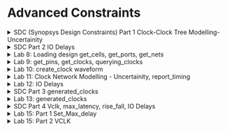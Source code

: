# Advanced Constraints

<details>
<summary> SDC (Synopsys Design Constraints) Part 1 Clock-Clock Tree Modelling-Uncertainity </summary>
<br>

#### Clock Generation

![image](https://github.com/user-attachments/assets/9eaa3e01-78dc-42a1-b1f0-4ec2d4590e11)

#### Clock Distribution

![image](https://github.com/user-attachments/assets/47b59124-3c0d-4143-8226-b38496555dd5)

#### Clock Skew

![image](https://github.com/user-attachments/assets/f00ec1cb-14d5-4c65-846e-072598ac6503)

#### Factors to be considered for clock Modelling

![image](https://github.com/user-attachments/assets/a0391b97-6515-4d3d-819d-58418337dcdf)

![image](https://github.com/user-attachments/assets/eeac7e23-212c-4ee8-8025-c35418b73daa)

#### Various Constraints

![image](https://github.com/user-attachments/assets/6791d375-80b0-466b-8ed2-d5a3b867996c)

</details>

<details>
<summary>SDC Part 2 IO Delays </summary>
<br>

## How to Constraint the design in DC

![image](https://github.com/user-attachments/assets/b033d2ef-c601-48a2-b82f-12b9cd35cb69)

## getting the ports in DC

![image](https://github.com/user-attachments/assets/a2df36af-334b-446d-b546-125be8224099)

## getting the clocks in DC

![image](https://github.com/user-attachments/assets/82fc0db8-31b7-4da3-9bec-b9633ec1c26b)

## Querying the cells in design

![image](https://github.com/user-attachments/assets/566d82fb-46af-4c59-ba94-a0d1a5be0293)

## Command to Create Clock

![image](https://github.com/user-attachments/assets/63862391-87d9-4166-952b-bcd4ad35b6cf)

## Practicalities of Clock Network

* ### Latency
* ### Uncertainity

![image](https://github.com/user-attachments/assets/52502fbc-5b23-4464-8740-dcf69a4e0d0f)

## Clocks-Waveform

![image](https://github.com/user-attachments/assets/503c3bd4-2147-4404-b343-47d6c08840f9)

## How to constraint the Input Path?

![image](https://github.com/user-attachments/assets/718a3076-f15a-4151-af79-c6e8c603dfcc)

## How to constraint the Output Path?

![image](https://github.com/user-attachments/assets/3f5df8f9-ec63-4908-ba93-02d0ef52b1ef)

## Summary of SDC Commands

![image](https://github.com/user-attachments/assets/5f8467b7-e588-4d34-829c-ff72978076c9)

</details>

<details>
<summary>Lab 8: Loading design get_cells, get_ports, get_nets </summary>
<br>

## Example: Implementation of the circuit

![image](https://github.com/user-attachments/assets/71d2547d-607e-4a7d-a99e-3ea45a94662d)


* Verilog Code

```
module lab8_circuit (input rst, input clk , input IN_A , input IN_B , output OUT_Y , output out_clk);
reg REGA , REGB , REGC ; 

always @ (posedge clk , posedge rst)
begin
	if(rst)
	begin
		REGA <= 1'b0;
		REGB <= 1'b0;
		REGC <= 1'b0;
	end
	else
	begin
		REGA <= IN_A | IN_B;
		REGB <= IN_A ^ IN_B;
		REGC <= !(REGA & REGB); 
	end
end

assign OUT_Y = ~REGC;

assign out_clk = clk;

endmodule

```

* csh
* dc_shell
* echo $target_library
* echo $link_library
* read_verilog /home/vijayalaxmi/sky130RTLDesignAndSynthesisWorkshop/DC_WORKSHOP/verilog_files/lab8_circuit.v
  
![image](https://github.com/user-attachments/assets/9fd48c84-0b5e-401a-9f89-6d3134d1617f)

*link

*compile_ultra

![image](https://github.com/user-attachments/assets/cf351e9f-9f59-47b9-8342-ab78c0b1eebb)

* get_ports
* foreach_in_collection my_port [get_ports *] {
  set my_port_name [get_object_name $my_port] ; echo $my_port_name; }

![image](https://github.com/user-attachments/assets/b21a1a88-20e8-48bc-a98d-999d1cc57d06)

# To know the direction of ports
* get_ports rst
* get_attribute [get_ports rst] direction

![image](https://github.com/user-attachments/assets/c8d29256-af66-45a0-8f6d-1287c68a7fae)

# Script to print direction of all ports
* foreach_in_collection my_port [get_ports *] {
set my_port_name [get_object_name $my_port] ;
set dir [get_attribute [get_ports $my_port_name] direction]
echo $my_port_name $dir;
}

![image](https://github.com/user-attachments/assets/bf5e5710-dfa4-4c7e-a25d-6a315fdff7ad)

# To know whether the cells are logical or physical

* get_cells *
* get_attribute [get_cells U9] is_hierarchical
* get_attribute [get_cells U12] is_hierarchical
* get_attribute [get_cells REGA_reg] is_hierarchical
* get_cells * -hier -filter "is_hierarchical == false"
* get_cells * -hier -filter "is_hierarchical == true"

![image](https://github.com/user-attachments/assets/c343d169-b030-467e-9770-9bb9dc71a992)

* Example illustrating logical/phyiscal cells
![image](https://github.com/user-attachments/assets/7e10e33a-b057-4193-bceb-649dfeedb340)

* ref_name: name of physical cell in .lib
* Difference between instance and reference name
  
![image](https://github.com/user-attachments/assets/671dbf6e-1ff1-4833-be69-9782154b5d07)

# To find the reference name
* get_attribute [get_cells REGA_reg] ref_name
![image](https://github.com/user-attachments/assets/d7fd193c-8f09-478c-8e76-c1f217071d4c)

# To know the reference name of all cells
* foreach_in_collection my_cell [get_cells * -hier] {
  set my_cell_name [get_object_name $my_cell];
  set rname [get_attribute [get_cells $my_cell_name] ref_name]
  echo $my_cell_name $rname
  }
![image](https://github.com/user-attachments/assets/d4cb0fe4-c3ec-4e07-b013-d923f5fcf072)

#### Command to write ddc file
* write -f ddc -out lab8_circuit.ddc
![image](https://github.com/user-attachments/assets/9300eb36-1314-42d9-9134-b8e7ecf274ce)

#### Launch design vision
* csh
* design_vision
* read_ddc lab8_circuit.ddc
  
![image](https://github.com/user-attachments/assets/8fdb8769-c1d7-4149-b728-2719ec6b3fff)

![image](https://github.com/user-attachments/assets/cb1617ff-72d8-4bf5-99f4-64ffafdd717e)

* Implementation of the circuit in the above image is
  
![image](https://github.com/user-attachments/assets/bc95b127-90ad-49b8-8087-6c7017fce3cb)

#### To get information about nets
* get_nets *
* To know what nets are connected command is : all_connected N1
  
![image](https://github.com/user-attachments/assets/d4c0163d-4371-4f1f-af3d-bd66bb24fc54)

## Net can have only one driver in digital design

![image](https://github.com/user-attachments/assets/a8142c4a-8bf2-4646-91c1-b3718970c591)

* all_connected n5
  
![image](https://github.com/user-attachments/assets/9505283e-a73e-444b-a24c-62b897f15b8f)

* foreach_in_collection my_pin [all_connected n5] {
  set pin_name [get_object_name $my_pin];
  set dir [get_attribute [get_pins $pin_name] direction];
  echo $pin_name $dir;
  }

![image](https://github.com/user-attachments/assets/03c5bec2-8d59-421c-9178-8853f5d62dc1)

</details>

<details>
<summary>Lab 9: get_pins, get_clocks, querying_clocks </summary>
<br>

* get_pins *
  
# To list all the pins

* foreach_in_collection my_pin [get_pins *] {
  set pin_name [get_object_name $my_pin];
  echo $pin_name;
  }

![image](https://github.com/user-attachments/assets/b27f6fe1-ec80-4495-bc70-9486ede53896)

## To check some attributes
* get_attribute [get_pins REGC_reg/RESET_B] direction
* get_attribute [get_pins REGC_reg/RESET_B] clock
* get_attribute [get_pins REGC_reg/CLK] clock

![image](https://github.com/user-attachments/assets/0f9f5376-f0ec-4a31-af2f-1eb5f7e72e88)

## To know what all pins are the clock pins in my design
*The attribute clock is defined on input pins
#### Script for finding the direction of pins
* foreach_in_collection my_pin [get_pins *] {
  set my_pin_name [get_object_name $my_pin];
  set dir [get_attribute [get_pins $my_pin_name] direction];
  echo $my_pin_name $dir;
  }
  
![image](https://github.com/user-attachments/assets/accf9c08-dd2b-40a8-84bf-c9ddab03efb0)

* foreach_in_collection my_pin [get_pins *] {
  set my_pin_name [get_object_name $my_pin];
  set dir [get_attribute [get_pins $my_pin_name] direction];
  if { [regexp $dir in] } {
  if { [get_attribute [get_pins $my_pin_name] clock] } {
  echo $my_pin_name;
  }
  }
  }
  
  ![image](https://github.com/user-attachments/assets/26fe4f4a-2d39-4739-ac17-31ae28e66301)
  
* Output: showing all the clock pins
  
![image](https://github.com/user-attachments/assets/8f9f5223-2ba6-4358-8253-e7b21f49c289)

# Difference between clock and clocks

![image](https://github.com/user-attachments/assets/71db9d97-010d-48e4-aa6d-1b8432ff97dc)

![image](https://github.com/user-attachments/assets/8140d80f-5123-4a93-a441-92da13a038ab)

* get_clocks * (it tells what are the clocks in design)

![image](https://github.com/user-attachments/assets/34378469-1aff-44b2-989d-d3a6fd4b2aaa)


</details>

<details>
<summary>Lab 10: create_clock waveform </summary>
<br>

#### current_design tells name of top module

![image](https://github.com/user-attachments/assets/f015c834-03ac-4395-8f81-d85ed1897eeb)

![image](https://github.com/user-attachments/assets/afbc2f23-23c0-4bda-bec4-ecd90d6190df)

#### Command to create the clock is
* create_clock -name MYCLK -per 10 [get_ports clk]

![image](https://github.com/user-attachments/assets/25f043b7-0458-47e7-8474-a6211311e4c5)

* report_clocks * (lists all clocks in my design)
![image](https://github.com/user-attachments/assets/a9568c7a-ac8a-4e6d-bfb9-627f869f7ca9)

* get_attribute [get_pins REGA_reg/CLK] clocks
* get_attribute [get_ports out_clk] clocks

![image](https://github.com/user-attachments/assets/336a7eec-e2b7-4425-8fe3-7f8fc0a6f957)

![image](https://github.com/user-attachments/assets/1cf36f25-0a5c-4e94-b776-d6ad29363f04)

## Script
*sh gvim query_clock_pin.tcl &

![image](https://github.com/user-attachments/assets/bf465acb-f087-40a7-b585-793ed9986b99)

* source gvim query_clock_pin.tcl

![image](https://github.com/user-attachments/assets/60bc1c4e-653b-49a7-a440-b9e943abda11)

# Let us create BAD_CLK 

![image](https://github.com/user-attachments/assets/ad055e64-add7-4fc6-a3a1-211c806d843f)

# command to remove the wrong clock is
* remove_clock BAD_CLK

![image](https://github.com/user-attachments/assets/2f13ea0b-f178-443d-8f8f-91f08cb3b5e5)

# Creating Waveform

![image](https://github.com/user-attachments/assets/bcf1837c-f812-4865-bd21-a4962cd97300)

* create_clock -name MY_CLK -per 10 [get_ports clk] -wave {5 10}

![image](https://github.com/user-attachments/assets/3d5f252b-8812-407a-a954-23fdbdf72db2)

#### To create 25% duty cycle clock

* create_clock -name MY_CLK -per 10 [get_ports clk] -wave {0 2.5} (here if we change the order tool will create waveform)

![image](https://github.com/user-attachments/assets/a74e77ed-6427-4a66-aecc-cc685e00fccb)

* 10 ns Clock with first rising edge at 15 ns
  
![image](https://github.com/user-attachments/assets/294ca7b6-c4cc-45a7-a737-3b7fdd0e708e)




  
</details>

<details>
<summary>Lab 11: Clock Network Modelling - Uncertainity, report_timing </summary>
<br>

## Clock Network Modelling

#### Clock Network Attributes
* Source Latency
* Network Latency
* Clock Skew
* Clock Jitter

![image](https://github.com/user-attachments/assets/aab76170-2b02-424c-91ea-f8137ab7eaad)


# Modelling Source latency, network latency (without source), Uncertainity

* set_clock_latency -source 1 [get_clocks MY_CLK]
* set_clock_latency 1 [get_clocks MY_CLK]
* set_clock_uncertainty 0.5  [get_clocks MY_CLK] (for max delay)
* set_clock_uncertainty -hold 0.1  [get_clocks MY_CLK] (for min delay)

![image](https://github.com/user-attachments/assets/17e64a15-7d22-4b2b-9251-8c2688558dfc)

## How the above parameters affect the design?

#### command to check timing is

* report_timing
* It is saying path is uncontrained
  
![image](https://github.com/user-attachments/assets/dc73fdae-7e7b-484e-b300-bef483fd9e04)

* report_timing -to REGC_reg/D
  
![image](https://github.com/user-attachments/assets/798388f3-c92d-4dc9-b347-3430cd31bc59)

* create_clock -name MYCLK -per 10 [get_ports clk]
* report_timing -to REGC_reg/D

![image](https://github.com/user-attachments/assets/ac298fde-57f5-4ec8-bca2-67dceb3a0cff)

# Arrival & required time

![image](https://github.com/user-attachments/assets/a50843ae-c2f7-4c92-892f-68923e9e4ec9)

#### Clock behavior model
* set_clock_latency -source 2 [get_clocks MYCLK]
* set_clock_latency  2 [get_clocks MYCLK]
* set_clock_uncertainty -setup 0.5  [get_clocks MYCLK]
* set_clock_uncertainty -setup 0.1  [get_clocks MYCLK]
* 
![image](https://github.com/user-attachments/assets/bb921422-d9c5-4f63-87e5-129168db168a)

* The above calculations are according to the equations given here
  
![image](https://github.com/user-attachments/assets/26dbb45d-34c0-450a-84b0-a1af53322bd3)

![image](https://github.com/user-attachments/assets/25d0ea5c-f9a8-4626-a228-5b26eab51d3d)

#### report_port -verbose

![image](https://github.com/user-attachments/assets/8bea7625-4115-448c-96b6-cebd83a11859)

![image](https://github.com/user-attachments/assets/1569d5d7-4ad1-40ca-aad8-57d3f5c48900)

#### report_timing -from IN_A

![image](https://github.com/user-attachments/assets/4ccbae47-4b45-436f-8a0e-5017061e43ac)

* reg-reg paths are constrained
* Input paths are not constrained, therefore IN_A path is unconstrained.


</details>

<details>
<summary>Lab 12: IO Delays </summary>
<br>

* As show here all the register to register paths are constrained
* Input and output paths are unconstrained
  
![image](https://github.com/user-attachments/assets/a812b4a6-df39-4b26-a09b-1c80268419d8)


* report_timing -from IN_A
Path is unconstained

![image](https://github.com/user-attachments/assets/4ccbae47-4b45-436f-8a0e-5017061e43ac)

* report_timing -to OUT_Y
Path is unconsrained
![image](https://github.com/user-attachments/assets/4b19fc9f-527b-4479-b8fc-69b91654656e)

* report_port -verbose: tell all the details like direction, transition, load etc

![image](https://github.com/user-attachments/assets/64f581db-cba8-4c75-89a3-fde10812a315)


## Modelling of Inputs
* set_input_delay -max 5 -clock [get_clocks MYCLK] [get_ports IN_A]
* set_input_delay -max 5 -clock [get_clocks MYCLK] [get_ports IN_B]
* report_port -verbose

![image](https://github.com/user-attachments/assets/7c2c24a1-cf02-48cf-b2e4-337c3bf0ddf1)

* report_timing -from IN_A
* Now path is constrained
![image](https://github.com/user-attachments/assets/3dfa9a26-5d62-4c6e-9cb7-46cd43e0c41d)

* report_timing -from IN_A -trans -net -cap -nosplit -delay_type min
* Path is unconstrained because min delay is not modelled
  
![image](https://github.com/user-attachments/assets/42761f62-d371-4662-b732-31d3877efd40)

#### Modelling of min delay

* report_timing -from IN_A -trans -net -cap -nosplit -delay_type min
* Now Path is constrained because min delay is modelled

![image](https://github.com/user-attachments/assets/2167155e-c3ba-4ee1-b966-7ca91de67121)

* report_timing -from IN_A -trans -net -cap -nosplit > a
* sh gvim a &
  
![image](https://github.com/user-attachments/assets/3d7e9d9e-33bd-4dce-9435-d35dde4309ed)

## Modelling Input Transistion

* set_input_transition -max 0.3 [get_ports IN_A]
* set_input_transition -max 0.3 [get_ports IN_B]
* set_input_transition -min 0.1 [get_ports IN_A]
* set_input_transition -min 0.1 [get_ports IN_B]

![image](https://github.com/user-attachments/assets/c60dd94e-548e-4852-ad46-a366e70429da)

![image](https://github.com/user-attachments/assets/434e910c-635c-409d-8823-f8e12eddac67)

## Model the output delay

* set_output_delay -max 5 -clock [get_clocks MYCLK] [get_ports OUT_Y]
* set_output_delay -min 1 -clock [get_clocks MYCLK] [get_ports OUT_Y]
* report_timing -to OUT_Y

  ![image](https://github.com/user-attachments/assets/498f3437-9668-4c12-a4f7-c520a461b4c1)

* report_timing -to OUT_Y -cap -trans -nosplit
  
## Modelling of load
* set_load -max 0.4 [get_ports OUT_Y]
* report_timing -to OUT_Y -cap -trans -nosplit
  
  ![image](https://github.com/user-attachments/assets/9cff154c-ebcb-46cc-be2c-a7e1fad1d0b7)
  
* report_timing -to OUT_Y -cap -trans -nosplit > out_load
* sh gvim out_load &
  
![image](https://github.com/user-attachments/assets/385ce8e0-5f08-4d64-bf9c-dab7ef536bdd)

</details>

<details>
<summary> SDC Part 3 generated_clocks </summary>
<br>

#### Example

![image](https://github.com/user-attachments/assets/af8b97ff-b05e-4e07-8628-028393175735)

#### The solution to above problem is generated clock
![image](https://github.com/user-attachments/assets/949b7d82-49d8-411e-9c68-b8d73215a3a2)

#### Constraining the design
![image](https://github.com/user-attachments/assets/b94f48e0-f6c6-4748-a867-8f34e3b1c3e4)




</details>

<details>
<summary>Lab 13: generated_clocks </summary>
<br>

## Example to understand what is generated_clock and why it is required?

![image](https://github.com/user-attachments/assets/12f1d0d8-c739-4a61-b363-85154fe0c60f)

* create_generated_clock -name MYGEN_CLK -master MYCLK -source [get_ports clk] -div 1 [get_ports out_clk]
* report_clocks *

![image](https://github.com/user-attachments/assets/d37a3782-a668-4e2e-9340-c3509ff1274f)

* get_attribute [get_clocks MYGEN_CLK] is _generated
* get_attribute [get_clocks MYCLK] is _generated

![image](https://github.com/user-attachments/assets/f34c3536-f3b0-4aa1-a1b2-ac659bf53924)

* report_port -verbose

![image](https://github.com/user-attachments/assets/66ecf027-3a32-413c-842f-6a4ead61ece8)

* report_timing -to OUT_Y

![image](https://github.com/user-attachments/assets/a8060ba1-40cc-4525-b57d-3fa18c19ca95)

#### Modelling of MYGEN_CLK
* set_clock_latency -max 1 [get_clocks MYGEN_CLK]
* set_output_delay -max 5 -clock [get_clocks MYGEN_CLK] [get_ports OUT_Y]
* set_output_delay -min 1 -clock [get_clocks MYGEN_CLK] [get_ports OUT_Y]
* report_timing -to OUT_Y

![image](https://github.com/user-attachments/assets/ae09371b-e5dc-4d75-a00f-4af825872ea2)

#### Example lab8_circuit_modified.

```
module lab8_circuit (input rst, input clk , input IN_A , input IN_B , output OUT_Y , output out_clk , output reg out_div_clk);
reg REGA , REGB , REGC ; 

always @ (posedge clk , posedge rst)
begin
	if(rst)
	begin
		REGA <= 1'b0;
		REGB <= 1'b0;
		REGC <= 1'b0;
		out_div_clk <= 1'b0;
	end
	else
	begin
		REGA <= IN_A | IN_B;
		REGB <= IN_A ^ IN_B;
		REGC <= !(REGA & REGB);
		out_div_clk <= ~out_div_clk; 
	end
end

assign OUT_Y = ~REGC;

assign out_clk = clk;

endmodule
```


* reset_design
* read_verilog /home/vijayalaxmi/sky130RTLDesignAndSynthesisWorkshop/DC_WORKSHOP/verilog_files/lab8_circuit_modified.v

![image](https://github.com/user-attachments/assets/52150569-2e31-4836-9301-aa1cd1118aa4)

* sh gvim lab8_cons.tcl

```
create_clock -name MYCLK -per 10 [get_ports clk];
set_clock_latency -source 2 [get_clocks MYCLK];
set_clock_latency 1 [get_clocks MYCLK];
set_clock_uncertainty -setup 0.5 [get_clocks MYCLK];
set_clock_uncertainty -hold 0.1 [get_clocks MYCLK];
set_input_delay -max 5 -clock [get_clocks MYCLK] [get_ports IN_A];
set_input_delay -max 5 -clock [get_clocks MYCLK] [get_ports IN_B];
set_input_delay -min 1 -clock [get_clocks MYCLK] [get_ports IN_A];
set_input_delay -min 1 -clock [get_clocks MYCLK] [get_ports IN_B];
set_input_transition -max 0.4 [get_ports IN_A];
set_input_transition -max 0.4 [get_ports IN_B];
set_input_transition -min 0.1 [get_ports IN_A];
set_input_transition -min 0.1 [get_ports IN_B];
create_generated_clock -name MYGEN_CLK -master MYCLK -source [get_ports clk] -div 1 [get_ports out_clk];
create_generated_clock -name MYGEN_DIV_CLK -master MYCLK -source [get_ports clk] -div 2 [get_ports out_div_clk]; 
set_output_delay -max 5 -clock [get_clocks MYGEN_CLK] [get_ports OUT_Y];
set_output_delay -min 1 -clock [get_clocks MYGEN_CLK] [get_ports OUT_Y];
set_load -max 0.4 [get_ports OUT_Y];
set_load -min 0.1 [get_ports OUT_Y];

```

* source /home/vijayalaxmi/sky130RTLDesignAndSynthesisWorkshop/DC_WORKSHOP/verilog_files/lab8_cons.tcl
* report_clocks

![image](https://github.com/user-attachments/assets/d2cabcbc-ce3c-4717-b7a3-7914157f2cbb)

* get_generated_clocks

![image](https://github.com/user-attachments/assets/17bb7ab3-52c2-432f-818c-87fd0e228ab5)

* report_port -verbose

![image](https://github.com/user-attachments/assets/5929c20d-a72e-4dcd-bad2-9fe8edd00dbe)



</details>

<details>
<summary> SDC Part 4 Vclk, max_latency, rise_fall, IO Delays </summary>
<br>

## Input Delay

![image](https://github.com/user-attachments/assets/5597049b-1c70-44d7-962f-d5fbf8436eca)

## Output Delay

![image](https://github.com/user-attachments/assets/d443896a-05a7-4e41-b2f8-f2aeb648d63e)

## set_max_latency is used to constrain the pure combinational forms

![image](https://github.com/user-attachments/assets/d5f75295-f902-44bc-a266-69b7ebaa7fb1)

## One more way of constraining the path is by using VIRTUAL CLOCK

![image](https://github.com/user-attachments/assets/e531f8e9-c9da-444d-87ad-ed507dce1897)

## IO Constraints

![image](https://github.com/user-attachments/assets/bcd42f22-d48a-4c5e-bb7d-986fc362f87a)

![image](https://github.com/user-attachments/assets/1538f878-0d70-4cdf-b522-3ede90ba424b)

## set_driving_cell: Recommended for module level IO

![image](https://github.com/user-attachments/assets/b664fcbb-61e0-43e3-b310-90cf3156fd60)

</details>

<details>
<summary>Lab 15: Part 1 Set_Max_delay </summary>
<br>

#### Example lab14_circuit.v

![image](https://github.com/user-attachments/assets/f6f1528f-3319-45b9-9eb9-77363a30544d)


* sh gvim /home/vijayalaxmi/sky130RTLDesignAndSynthesisWorkshop/DC_WORKSHOP/verilog_files/lab14_circuit.v

![image](https://github.com/user-attachments/assets/4101599a-a1cb-4357-aec7-afa17d043ce0)

* read_verilog /home/vijayalaxmi/sky130RTLDesignAndSynthesisWorkshop/DC_WORKSHOP/verilog_files/lab14_circuit.v

![image](https://github.com/user-attachments/assets/046f7c7b-a4af-4d1a-ac56-0bf33c91faa6)

* current_design

* source /home/vijayalaxmi/sky130RTLDesignAndSynthesisWorkshop/DC_WORKSHOP/verilog_files/lab8_cons.tcl 

![image](https://github.com/user-attachments/assets/27bdcea6-3152-4e21-aec5-0fa138e503e9)

* report_clocks

![image](https://github.com/user-attachments/assets/683e0c62-3ad6-4673-87bb-c4f169023090)

* link

![image](https://github.com/user-attachments/assets/4cfcce2a-7820-4e39-98af-38cf880f03ba)

* compile_ultra

![image](https://github.com/user-attachments/assets/2a4a376d-902a-407e-9dc5-d947ee0f3a2f)

* report_timing

![image](https://github.com/user-attachments/assets/d27fa3e1-b56c-4a11-b30e-db2b6a3f06f4)

* get_ports *

![image](https://github.com/user-attachments/assets/db70cf19-4d9e-43ae-8dd6-34780e975862)

* reports_timimng -to OUT_Z

![image](https://github.com/user-attachments/assets/6db996fd-3026-431c-a661-fbeb8981c3b0)

* report_timing -from IN_C

![image](https://github.com/user-attachments/assets/6d3685f1-b4d0-44f8-931a-b67b65fba600)

#### Let us see how to constrain the paths

* all_inputs (lists all inputs)
* all_outpus (lists all outputs)
* all_clocks (lists all clocks)
* all_registers
* all_registers -clock MYCLK
* all_registers -clock MYGEN_DIV_CLK

![image](https://github.com/user-attachments/assets/58a158fd-90a1-43ab-b01c-ff22b4ac6cc5)


* set_max_latency -from 
</details>

<details>
<summary>Lab 15: Part 2 VCLK </summary>
<br>


</details>



